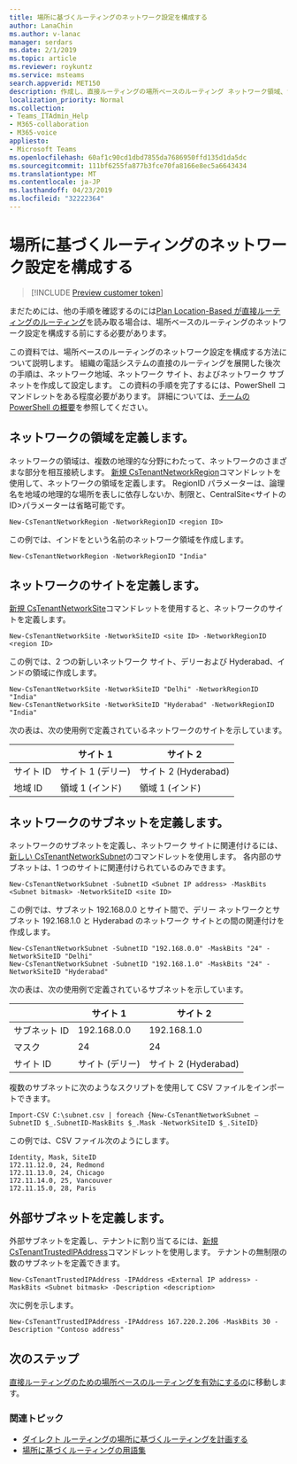 ```yaml
---
title: 場所に基づくルーティングのネットワーク設定を構成する
author: LanaChin
ms.author: v-lanac
manager: serdars
ms.date: 2/1/2019
ms.topic: article
ms.reviewer: roykuntz
ms.service: msteams
search.appverid: MET150
description: 作成し、直接ルーティングの場所ベースのルーティング ネットワーク領域、サイト、およびサブネットを設定する方法について説明します。
localization_priority: Normal
ms.collection:
- Teams_ITAdmin_Help
- M365-collaboration
- M365-voice
appliesto:
- Microsoft Teams
ms.openlocfilehash: 60af1c90cd1dbd7855da7686950ffd135d1da5dc
ms.sourcegitcommit: 111bf6255fa877b3fce70fa8166e8ec5a6643434
ms.translationtype: MT
ms.contentlocale: ja-JP
ms.lasthandoff: 04/23/2019
ms.locfileid: "32222364"
---
```

# <a name="configure-network-settings-for-location-based-routing"></a>場所に基づくルーティングのネットワーク設定を構成する

> [!INCLUDE [Preview customer token](includes/preview-feature.md)] 

まだためには、他の手順を確認するのには[Plan Location-Based が直接ルーティングのルーティング](location-based-routing-plan.md)を読み取る場合は、場所ベースのルーティングのネットワーク設定を構成する前にする必要があります。

この資料では、場所ベースのルーティングのネットワーク設定を構成する方法について説明します。 組織の電話システムの直接のルーティングを展開した後次の手順は、ネットワーク地域、ネットワーク サイト、およびネットワーク サブネットを作成して設定します。 この資料の手順を完了するには、PowerShell コマンドレットをある程度必要があります。 詳細については、[チームの PowerShell の概要](teams-powershell-overview.md)を参照してください。

## <a name="define-network-regions"></a>ネットワークの領域を定義します。
 ネットワークの領域は、複数の地理的な分野にわたって、ネットワークのさまざまな部分を相互接続します。 [新規 CsTenantNetworkRegion](https://docs.microsoft.com/powershell/module/skype/New-CsTenantNetworkRegion?view=skype-ps)コマンドレットを使用して、ネットワークの領域を定義します。 RegionID パラメーターは、論理名を地域の地理的な場所を表しに依存しないか、制限と、CentralSite&lt;サイトの ID&gt;パラメーターは省略可能です。 

```
New-CsTenantNetworkRegion -NetworkRegionID <region ID>  
```

この例では、インドをという名前のネットワーク領域を作成します。 
```
New-CsTenantNetworkRegion -NetworkRegionID "India"  
```

## <a name="define-network-sites"></a>ネットワークのサイトを定義します。

[新規 CsTenantNetworkSite](https://docs.microsoft.com/powershell/module/skype/new-cstenantnetworksite?view=skype-ps)コマンドレットを使用すると、ネットワークのサイトを定義します。 

```
New-CsTenantNetworkSite -NetworkSiteID <site ID> -NetworkRegionID <region ID>
```
この例では、2 つの新しいネットワーク サイト、デリーおよび Hyderabad、インドの領域に作成します。 
```
New-CsTenantNetworkSite -NetworkSiteID "Delhi" -NetworkRegionID "India" 
New-CsTenantNetworkSite -NetworkSiteID "Hyderabad" -NetworkRegionID "India" 
```
次の表は、次の使用例で定義されているネットワークのサイトを示しています。 

||サイト 1 |サイト 2 |
|---------|---------|---------|
|サイト ID    |    サイト 1 (デリー)     |  サイト 2 (Hyderabad)       |
|地域 ID  |     領域 1 (インド)    |   領域 1 (インド)      |

## <a name="define-network-subnets"></a>ネットワークのサブネットを定義します。

ネットワークのサブネットを定義し、ネットワーク サイトに関連付けるには、[新しい CsTenantNetworkSubnet](https://docs.microsoft.com/powershell/module/skype/new-cstenantnetworksubnet?view=skype-ps)のコマンドレットを使用します。 各内部のサブネットは、1 つのサイトに関連付けられているのみできます。 
```
New-CsTenantNetworkSubnet -SubnetID <Subnet IP address> -MaskBits <Subnet bitmask> -NetworkSiteID <site ID> 
```
この例では、サブネット 192.168.0.0 とサイト間で、デリー ネットワークとサブネット 192.168.1.0 と Hyderabad のネットワーク サイトとの間の関連付けを作成します。
```
New-CsTenantNetworkSubnet -SubnetID "192.168.0.0" -MaskBits "24" -NetworkSiteID "Delhi" 
New-CsTenantNetworkSubnet -SubnetID "192.168.1.0" -MaskBits "24" -NetworkSiteID "Hyderabad" 
```
次の表は、次の使用例で定義されているサブネットを示しています。 

||サイト 1 |サイト 2 |
|---------|---------|---------|
|サブネット ID   |    192.168.0.0     |  192.168.1.0     |
|マスク  |     24    |   24      |
|サイト ID  | サイト (デリー) | サイト 2 (Hyderabad) |

複数のサブネットに次のようなスクリプトを使用して CSV ファイルをインポートできます。
```
Import-CSV C:\subnet.csv | foreach {New-CsTenantNetworkSubnet –SubnetID $_.SubnetID-MaskBits $_.Mask -NetworkSiteID $_.SiteID}  
```
この例では、CSV ファイル次のようにします。
```
Identity, Mask, SiteID 
172.11.12.0, 24, Redmond 
172.11.13.0, 24, Chicago 
172.11.14.0, 25, Vancouver 
172.11.15.0, 28, Paris
```
## <a name="define-external-subnets"></a>外部サブネットを定義します。
外部サブネットを定義し、テナントに割り当てるには、[新規 CsTenantTrustedIPAddress](https://docs.microsoft.com/powershell/module/skype/new-cstenanttrustedipaddress?view=skype-ps)コマンドレットを使用します。 テナントの無制限の数のサブネットを定義できます。 
```
New-CsTenantTrustedIPAddress -IPAddress <External IP address> -MaskBits <Subnet bitmask> -Description <description> 
```
次に例を示します。
```
New-CsTenantTrustedIPAddress -IPAddress 167.220.2.206 -MaskBits 30 -Description "Contoso address"  
```

## <a name="next-steps"></a>次のステップ
[直接ルーティングのための場所ベースのルーティングを有効にするの](location-based-routing-enable.md)に移動します。

### <a name="related-topics"></a>関連トピック
- [ダイレクト ルーティングの場所に基づくルーティングを計画する](location-based-routing-plan.md)
- [場所に基づくルーティングの用語集](location-based-routing-terminology.md)
